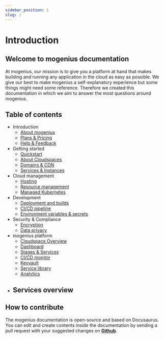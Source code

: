 ```yaml
---
sidebar_position: 1
slug: /
---
```


# Introduction

## Welcome to mogenius documentation
At mogenius, our mission is to give you a platform at hand that makes building and running any application in the cloud as easy as possible. We give our best to make mogenius a self-explanatory experience but some things might need some reference. Therefore we created this documentation in which we aim to answer the most questions around mogenius.

## Table of contents
- Introduction
  - [About mogenius](#)
  - [Plans & Pricing](#)
  - [Help & Feedback](#)
- Getting started
  - [Quickstart](#)
  - [About Cloudspaces](#)
  - [Domains & CDN](#)
  - [Services & Instances](#)
- Cloud management
  - [Hosting](#)
  - [Resource management](#)
  - [Managed Kubernetes](#)
- Development
  - [Deployment and builds](#)
  - [CI/CD pipeline](#)
  - [Environment variables & secrets](#)
- Security & Compliance
  - [Encryption](#)
  - [Data privacy](#)
- mogenius platform
  - [Cloudspace Overview](#)
  - [Dashboard](#)
  - [Stages & Services](#)
  - [CI/CD monitor](#)
  - [Keyvault](#)
  - [Service library](#)
  - [Analytics](#)
- Services overview
  - 

## How to contribute

The mogenius documentation is open-source and based on Docusaurus. You can edit and create contents inside the documentation by sending a pull request with your suggested changes on [**Github**](https://github.com/mogenius/documentation).